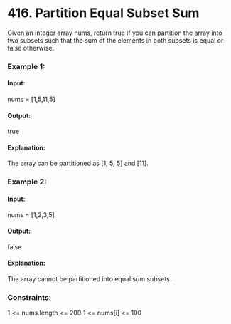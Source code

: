 # 416. Partition Equal Subset Sum
Given an integer array nums, return true if you can partition the array into two subsets such that the sum of the elements in both subsets is equal or false otherwise.

### Example 1:
#### Input: 
nums = [1,5,11,5]
#### Output: 
true
#### Explanation:
The array can be partitioned as [1, 5, 5] and [11].

### Example 2:
#### Input: 
nums = [1,2,3,5]
#### Output: 
false
#### Explanation:
The array cannot be partitioned into equal sum subsets.
 
### Constraints:
1 <= nums.length <= 200
1 <= nums[i] <= 100

